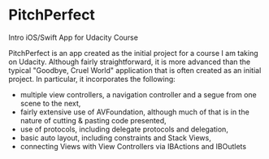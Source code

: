 # PitchPerfect
Intro iOS/Swift App for Udacity Course

PitchPerfect is an app created as the initial project for a course I am taking on Udacity.  Although fairly straightforward, it is more advanced than the typical "Goodbye, Cruel World" application that is often created as an initial project.  In particular, it incorporates the following:
- multiple view controllers, a navigation controller and a segue from one scene to the next,
- fairly extensive use of AVFoundation, although much of that is in the nature of cutting & pasting code presented,
- use of protocols, including delegate protocols and delegation,
- basic auto layout, including constraints and Stack Views,
- connecting Views with View Controllers via IBActions and IBOutlets
